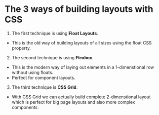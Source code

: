 # The 3 ways of building layouts with CSS

1. The first technique is using **Float Layouts**.
- This is the old way of building layouts of all sizes using the float CSS property.

2. The second technique is using **Flexbox**.
- This is the modern way of laying out elements in a 1-dimenstional row without using floats.
- Perfect for component layouts.

3. The third technique is **CSS Grid**.
- With CSS Grid we can actually build complete 2-dimenstional layout which is perfect for big page layouts and also more complex components.